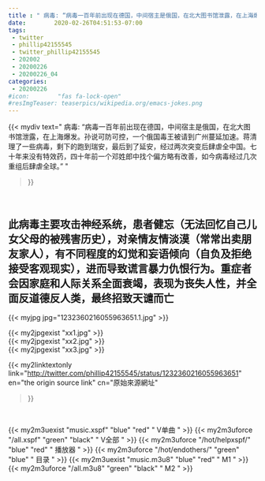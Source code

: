 ```yaml
---
title : " 病毒: “病毒一百年前出现在德国，中间宿主是俄国，在北大图书馆泄露，在上海爆发。孙说可防可控，一个俄国毒王被请到广州蔓延加速。蒋清理了一些病毒，剩下的跑到瑞安，最后到了延安，经过两次突变后肆虐全中国。七十年来没有特效药，四十年前一个邓姓郎中找个偏方略有改善，如今病毒经过几次重组后肆虐全球。”  "
date:        2020-02-26T04:51:53-07:00
tags:
 - twitter
 - phillip42155545
 - twitter_phillip42155545
 - 202002
 - 20200226
 - 20200226_04
categories:
 - 20200226
#icon:        "fas fa-lock-open"
#resImgTeaser: teaserpics/wikipedia.org/emacs-jokes.png
---
```


{{< mydiv text=" 病毒: “病毒一百年前出现在德国，中间宿主是俄国，在北大图书馆泄露，在上海爆发。孙说可防可控，一个俄国毒王被请到广州蔓延加速。蒋清理了一些病毒，剩下的跑到瑞安，最后到了延安，经过两次突变后肆虐全中国。七十年来没有特效药，四十年前一个邓姓郎中找个偏方略有改善，如今病毒经过几次重组后肆虐全球。”  "
>}}
<br>

## 此病毒主要攻击神经系统，患者健忘（无法回忆自己儿女父母的被残害历史），对亲情友情淡漠（常常出卖朋友家人），有不同程度的幻觉和妄语倾向（自负及拒绝接受客观现实），进而导致谎言暴力仇恨行为。重症者会因家庭和人际关系全面衰竭，表现为丧失人性，并全面反道德反人类，最终招致天谴而亡

 {{< myjpg jpg="1232360216055963651.1.jpg" >}}<br> 

{{< my2jpgexist "xx1.jpg" >}}<br>
{{< my2jpgexist "xx2.jpg" >}}<br>
{{< my2jpgexist "xx3.jpg" >}}<br>


{{< my2linktextonly link="http://twitter.com/phillip42155545/status/1232360216055963651"
en="the origin source link" cn="原始來源網址"
>}}


<br>

{{< my2m3uexist "music.xspf"        "blue"   "red"    " V单曲 " >}} {{< my2m3uforce "/all.xspf"         "green"  "black"  " V全部 " >}} {{< my2m3uforce "/hot/helpxspf/"    "blue"   "red"    " 播放器 " >}} {{< my2m3uforce "/hot/endothers/"   "green"  "blue"   " 目录 " >}} {{< my2m3uexist "music.m3u8"        "blue"   "red"    " M1 " >}} {{< my2m3uforce "/all.m3u8"         "green"  "black"  " M2 " >}} 
